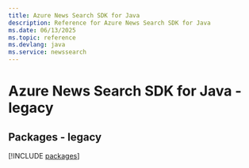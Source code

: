 ```yaml
---
title: Azure News Search SDK for Java
description: Reference for Azure News Search SDK for Java
ms.date: 06/13/2025
ms.topic: reference
ms.devlang: java
ms.service: newssearch
---
```

# Azure News Search SDK for Java - legacy
## Packages - legacy
[!INCLUDE [packages](news-search-index.md)]